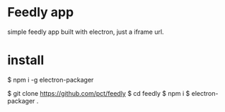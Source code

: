 # Feedly app
simple feedly app built with electron, just a iframe url.

# install
$ npm i -g electron-packager

$ git clone https://github.com/pct/feedly
$ cd feedly
$ npm i
$ electron-packager .